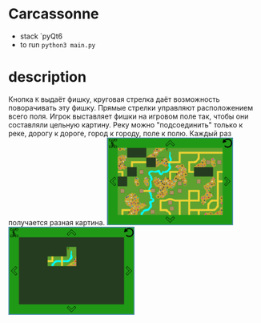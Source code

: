 # Carcassonne
- stack
`pyQt6
- to run
`python3 main.py`
# description
Кнопка `K` выдаёт фишку, круговая стрелка даёт возможность поворачивать эту фишку. Прямые стрелки управляют расположением всего поля. Игрок выставляет фишки на игровом поле так, чтобы они составляли цельную картину. Реку можно "подсоединить" только к реке, дорогу к дороге, город к городу, поле к полю.
Каждый раз получается разная картина.
<img src="images/readme1.png" title="Поле почти заполнено" width="50%" height="50%" />
<img src="images/readme2.png" title="Начальный этап выкладывания фишек" width="50%" height="50%" />
